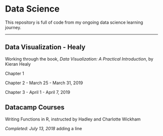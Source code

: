 # Data Science 

This repository is full of code from my ongoing data science learning journey. 

---

## Data Visualization - Healy

Working through the book, *Data Visualization: A Practical Introduction*, by Kieran Healy

Chapter 1

Chapter 2 - March 25 - March 31, 2019

Chapter 3 - April 1 - April 7, 2019

## Datacamp Courses

Writing Functions in R, instructed by Hadley and Charlotte Wickham 

*Completed: July 13, 2018*
adding a line
